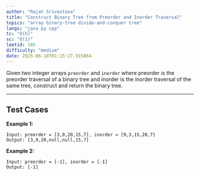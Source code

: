 ```yaml
---
author: "Rajat Srivastava"
title: "Construct Binary Tree from Preorder and Inorder Traversal"
topics: "array binary-tree divide-and-conquer tree"
langs: "java py cpp"
tc: "O(h)"
sc: "O(1)"
leetid: 105
difficulty: "medium"
date: 2025-06-18T01:15:27.915864
---
```


Given two integer arrays `preorder` and `inorder` where preorder is the preorder traversal of a binary tree and inorder is the inorder traversal of the same tree, 
construct and return the binary tree.

---

## Test Cases

**Example 1:** 
```
Input: preorder = [3,9,20,15,7], inorder = [9,3,15,20,7]
Output: [3,9,20,null,null,15,7]
```

**Example 2:** 
```
Input: preorder = [-1], inorder = [-1]
Output: [-1]
```